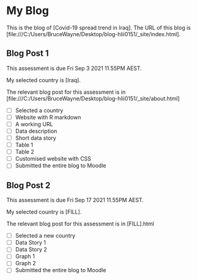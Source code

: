 # My Blog


This is the blog of [Covid-19 spread trend in Iraq].
The URL of this blog is [file:///C:/Users/BruceWayne/Desktop/blog-hlii0151/_site/index.html].

## Blog Post 1

This assessment is due Fri Sep 3 2021 11.55PM AEST.

My selected country is [Iraq].

The relevant blog post for this assessment is in [file:///C:/Users/BruceWayne/Desktop/blog-hlii0151/_site/about.html]

- [ ] Selected a country
- [ ] Website with R markdown 
- [ ] A working URL
- [ ] Data description
- [ ] Short data story
- [ ] Table 1
- [ ] Table 2
- [ ] Customised website with CSS
- [ ] Submitted the entire blog to Moodle

## Blog Post 2

This assessment is due Fri Sep 17 2021 11.55PM AEST.

My selected country is [FILL].

The relevant blog post for this assessment is in [FILL].html

- [ ] Selected a new country
- [ ] Data Story 1
- [ ] Data Story 2
- [ ] Graph 1
- [ ] Graph 2
- [ ] Submitted the entire blog to Moodle